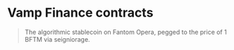 # Vamp Finance contracts

> The algorithmic stablecoin on Fantom Opera, pegged to the price of 1 BFTM via seigniorage.

